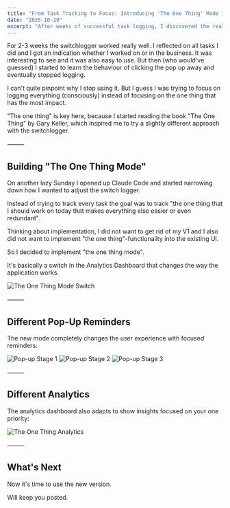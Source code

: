 ```yaml
---
title: "From Task Tracking to Focus: Introducing 'The One Thing' Mode in SwitchLogger"
date: "2025-10-29"
excerpt: "After weeks of successful task logging, I discovered the real challenge wasn't tracking everything—it was identifying what matters most. Here's how I evolved SwitchLogger to focus on the one thing that makes everything else easier."
---
```


For 2-3 weeks the switchlogger worked really well. I reflected on all tasks I did and I got an indication whether I worked on or in the business. It was interesting to see and it was also easy to use. But then (who would've guessed) I started to learn the behaviour of clicking the pop up away and eventually stopped logging.

I can't quite pinpoint why I stop using it. But I guess I was trying to focus on logging everything (consciously) instead of focusing on the one thing that has the most impact.

"The one thing" is key here, because I started reading the book "The One Thing" by Gary Keller, which inspired me to try a slightly different approach with the switchlogger.

⸻

## Building "The One Thing Mode"

On another lazy Sunday I opened up Claude Code and started narrowing down how I wanted to adjust the switch logger.

Instead of trying to track every task the goal was to track "the one thing that I should work on today that makes everything else easier or even redundant".

Thinking about implementation, I did not want to get rid of my V1 and I also did not want to implement "the one thing"-functionality into the existing UI.

So I decided to implement "the one thing mode".

It's basically a switch in the Analytics Dashboard that changes the way the application works.

![The One Thing Mode Switch](/images/blog/switch-logger-switch.png)

⸻

## Different Pop-Up Reminders

The new mode completely changes the user experience with focused reminders:

![Pop-up Stage 1](/images/blog/popup-stage-1.png) ![Pop-up Stage 2](/images/blog/popup-stage-2.png) ![Pop-up Stage 3](/images/blog/popup-stage-3.png)

⸻

## Different Analytics

The analytics dashboard also adapts to show insights focused on your one priority:

![The One Thing Analytics](/images/blog/switch-logger-the-one-thing-analytics.jpg)

⸻

## What's Next

Now it's time to use the new version.

Will keep you posted.